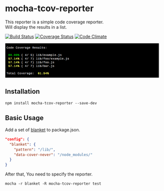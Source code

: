 mocha-tcov-reporter
========================

This reporter is a simple code coverage reporter.  
Will display the results in a list.

[![Build Status](https://drone.io/github.com/holyshared/mocha-tcov-reporter/status.png)](https://drone.io/github.com/holyshared/mocha-tcov-reporter/latest)
[![Coverage Status](https://coveralls.io/repos/holyshared/mocha-tcov-reporter/badge.svg?branch=master)](https://coveralls.io/r/holyshared/mocha-tcov-reporter?branch=master)
[![Code Climate](https://codeclimate.com/github/holyshared/mocha-tcov-reporter/badges/gpa.svg)](https://codeclimate.com/github/holyshared/mocha-tcov-reporter)

![mocha-tcov-reporter](https://raw.githubusercontent.com/holyshared/mocha-tcov-reporter/master/screen.png "mocha-tcov-reporter")

Installation
------------------------------------------

	npm install mocha-tcov-reporter --save-dev

Basic Usage
------------------------------------------

Add a set of [blanket](https://github.com/alex-seville/blanket) to package.json.

```json
"config": {
  "blanket": {
    "pattern": "/lib/",
    "data-cover-never": "/node_modules/"
  }
}
```

After that, You need to specify the reporter.  

	mocha -r blanket -R mocha-tcov-reporter test
